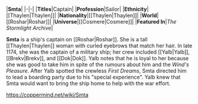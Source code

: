 |**Smta**|
|-|-|
|**Titles**|Captain|
|**Profession**|Sailor|
|**Ethnicity**|[[Thaylen\|Thaylen]]|
|**Nationality**|[[Thaylen\|Thaylen]]|
|**World**|[[Roshar\|Roshar]]|
|**Universe**|[[Cosmere\|Cosmere]]|
|**Featured In**|*The Stormlight Archive*|

**Smta** is a ship's captain on [[Roshar\|Roshar]]. She is a tall [[Thaylen\|Thaylen]] woman with curled eyebrows that match her hair.
In late 1174, she was the captain of a military ship; her crew included [[Yalb\|Yalb]], [[Brekv\|Brekv]], and [[Dok\|Dok]]. Yalb notes that he is loyal to her because she was good to take him in spite of the rumours about him and the *Wind's Pleasure*. After Yalb spotted the crewless *First Dreams*, Smta directed him to lead a boarding party due to his "special experience". Yalb knew that Smta would want to bring the ship home to help with the war effort.



https://coppermind.net/wiki/Smta